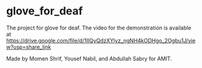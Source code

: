 # glove_for_deaf
The project for glove for deaf. The video for the demonstration is available at 
https://drive.google.com/file/d/1IIQyQdzXYlyz_ngNH4kODHgo_2Ogbu1J/view?usp=share_link

Made by Momen Shrif, Yousef Nabil, and Abdullah Sabry for AMIT.
